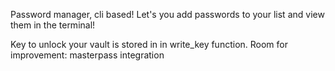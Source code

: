 Password manager, cli based!
Let's you add passwords to your list and view them in the terminal!

Key to unlock your vault is stored in in write_key function.
Room for improvement: masterpass integration